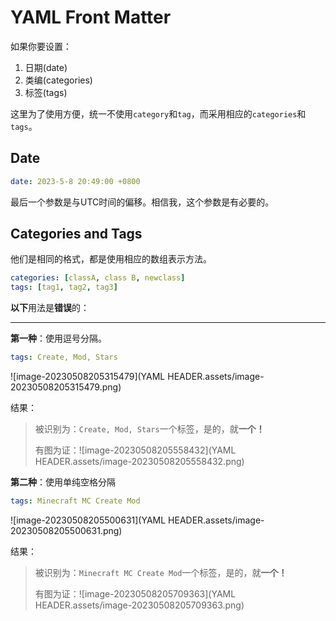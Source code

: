 # YAML Front Matter

如果你要设置：

1. 日期(date)
2. 类编(categories)
3. 标签(tags)

这里为了使用方便，统一不使用`category`和`tag`，而采用相应的`categories`和`tags`。

## Date

``` yaml
date: 2023-5-8 20:49:00 +0800
```

最后一个参数是与UTC时间的偏移。相信我，这个参数是有必要的。

## Categories and Tags

他们是相同的格式，都是使用相应的数组表示方法。

``` yaml
categories: [classA, class B, newclass]
tags: [tag1, tag2, tag3]
```

**以下**用法是**错误**的：

---

**第一种**：使用逗号分隔。

``` yaml
tags: Create, Mod, Stars
```

![image-20230508205315479](YAML HEADER.assets/image-20230508205315479.png)

结果：

> 被识别为：`Create, Mod, Stars`一个标签，是的，就**一个！**
>
> 有图为证：![image-20230508205558432](YAML HEADER.assets/image-20230508205558432.png)

**第二种**：使用单纯空格分隔

``` yaml
tags: Minecraft MC Create Mod
```

![image-20230508205500631](YAML HEADER.assets/image-20230508205500631.png)

结果：

> 被识别为：`Minecraft MC Create Mod`一个标签，是的，就**一个！**
>
> 有图为证：![image-20230508205709363](YAML HEADER.assets/image-20230508205709363.png)